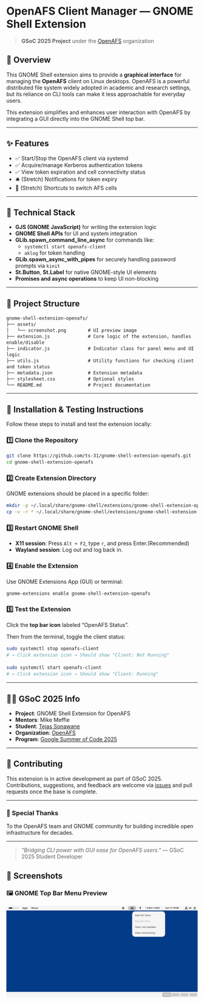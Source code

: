 #  OpenAFS Client Manager — GNOME Shell Extension

> **GSoC 2025 Project** under the [OpenAFS](https://www.openafs.org/) organization

## 📌 Overview

This GNOME Shell extension aims to provide a **graphical interface** for managing the **OpenAFS** client on Linux desktops. OpenAFS is a powerful distributed file system widely adopted in academic and research settings, but its reliance on CLI tools can make it less approachable for everyday users.

This extension simplifies and enhances user interaction with OpenAFS by integrating a GUI directly into the GNOME Shell top bar.

---

## ✨ Features

- ✅ Start/Stop the OpenAFS client via systemd
- ✅ Acquire/manage Kerberos authentication tokens
- ✅ View token expiration and cell connectivity status
- 🛎️ (Stretch) Notifications for token expiry
- 🔁 (Stretch) Shortcuts to switch AFS cells

---

## 🔧 Technical Stack

- **GJS (GNOME JavaScript)** for writing the extension logic
- **GNOME Shell APIs** for UI and system integration
- **GLib.spawn_command_line_async** for commands like:
  - `systemctl start openafs-client`
  - `aklog` for token handling
- **GLib.spawn_async_with_pipes** for securely handling password prompts via `kinit`
- **St.Button**, **St.Label** for native GNOME-style UI elements
- **Promises and async operations** to keep UI non-blocking

---

## 📁 Project Structure

```text
gnome-shell-extension-openafs/
├── assets/
│   └── screenshot.png        # UI preview image
├── extension.js              # Core logic of the extension, handles enable/disable
├── indicator.js              # Indicator class for panel menu and UI logic
├── utils.js                  # Utility functions for checking client and token status
├── metadata.json             # Extension metadata
├── stylesheet.css            # Optional styles
└── README.md                 # Project documentation
```

---

## 🚀 Installation & Testing Instructions

Follow these steps to install and test the extension locally:

### 1️⃣ Clone the Repository

```bash
git clone https://github.com/ts-31/gnome-shell-extension-openafs.git
cd gnome-shell-extension-openafs
```

### 2️⃣ Create Extension Directory

GNOME extensions should be placed in a specific folder:

```bash
mkdir -p ~/.local/share/gnome-shell/extensions/gnome-shell-extension-openafs
cp -v -r * ~/.local/share/gnome-shell/extensions/gnome-shell-extension-openafs/
```


### 3️⃣ Restart GNOME Shell

- **X11 session**: Press `Alt + F2`, type `r`, and press Enter.(Recommended)
- **Wayland session**: Log out and log back in.

### 4️⃣ Enable the Extension

Use GNOME Extensions App (GUI) or terminal:

```bash
gnome-extensions enable gnome-shell-extension-openafs
```

### 5️⃣ Test the Extension

Click the **top bar icon** labeled “OpenAFS Status”.

Then from the terminal, toggle the client status:

```bash
sudo systemctl stop openafs-client
# → Click extension icon → Should show "Client: Not Running"

sudo systemctl start openafs-client
# → Click extension icon → Should show "Client: Running"
```

---

## 🧑‍💻 GSoC 2025 Info

- **Project**: GNOME Shell Extension for OpenAFS
- **Mentors**: Mike Meffie
- **Student**: [Tejas Sonawane](https://github.com/ts-31)
- **Organization**: [OpenAFS](https://www.openafs.org/)
- **Program**: [Google Summer of Code 2025](https://summerofcode.withgoogle.com/)

---

## 🤝 Contributing

This extension is in active development as part of GSoC 2025. Contributions, suggestions, and feedback are welcome via [issues](https://github.com/YOUR_USERNAME/gnome-shell-extension-openafs/issues) and pull requests once the base is complete.

---

### 🙌 Special Thanks

To the OpenAFS team and GNOME community for building incredible open infrastructure for decades.

---

> _"Bridging CLI power with GUI ease for OpenAFS users."_ — GSoC 2025 Student Developer


## 📸 Screenshots

### 🖼️ GNOME Top Bar Menu Preview

![Top bar UI](assets/screenshot.png)
